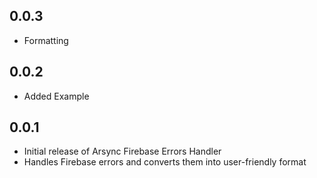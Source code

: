## 0.0.3

* Formatting

## 0.0.2

* Added Example

## 0.0.1

* Initial release of Arsync Firebase Errors Handler
* Handles Firebase errors and converts them into user-friendly format

